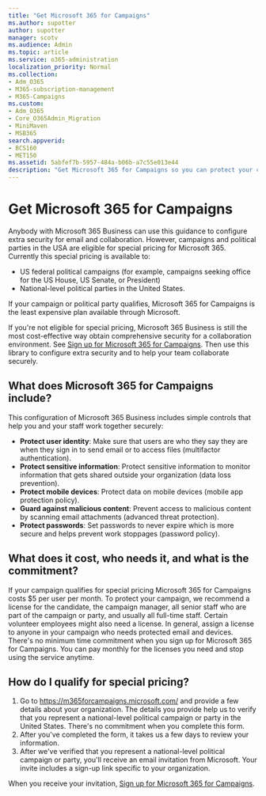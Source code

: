 ```yaml
---
title: "Get Microsoft 365 for Campaigns"
ms.author: supotter
author: supotter
manager: scotv
ms.audience: Admin
ms.topic: article
ms.service: o365-administration
localization_priority: Normal
ms.collection: 
- Adm_O365
- M365-subscription-management 
- M365-Campaigns
ms.custom:
- Adm_O365
- Core_O365Admin_Migration
- MiniMaven
- MSB365
search.appverid:
- BCS160
- MET150
ms.assetid: 5abfef7b-5957-484a-b06b-a7c55e013e44
description: "Get Microsoft 365 for Campaigns so you can protect your campaign from cybersecurity threats to email, data, and communications."
---
```


# Get Microsoft 365 for Campaigns

Anybody with Microsoft 365 Business can use this guidance to configure extra security for email and collaboration. However, campaigns and political parties in the USA are eligible for special pricing for Microsoft 365. Currently this special pricing is available to:
- US federal political campaigns (for example, campaigns seeking office for the US House, US Senate, or President)
- National-level political parties in the United States.

If your campaign or political party qualifies, Microsoft 365 for Campaigns is the least expensive plan available through Microsoft.  

If you're not eligible for special pricing, Microsoft 365 Business is still the most cost-effective way obtain comprehensive security for a collaboration environment. See [Sign up for Microsoft 365 for Campaigns](m365-campaigns-sign-up.md). Then use this library to configure extra security and to help your team collaborate securely. 

## What does Microsoft 365 for Campaigns include?
This configuration of Microsoft 365 Business includes simple controls that help you and your staff work together securely: 
- **Protect user identity**: Make sure that users are who they say they are when they sign in to send email or to access files (multifactor authentication).
- **Protect sensitive information**: Protect sensitive information to monitor information that gets shared outside your organization (data loss prevention).
- **Protect mobile devices**: Protect data on mobile devices (mobile app protection policy).
- **Guard against malicious content**: Prevent access to malicious content by scanning email attachments (advanced threat protection).
- **Protect passwords**: Set passwords to never expire which is more secure and helps prevent work stoppages (password policy). 


## What does it cost, who needs it, and what is the commitment?
If your campaign qualifies for special pricing Microsoft 365 for Campaigns costs $5 per user per month. 
To protect your campaign, we recommend a license for the candidate, the campaign manager, all senior staff who are part of the campaign or party, and usually all full-time staff. Certain volunteer employees might also need a license. In general, assign a license to anyone in your campaign who needs protected email and devices.
There's no minimum time commitment when you sign up for Microsoft 365 for Campaigns. You can pay monthly for the licenses you need and stop using the service anytime.

## How do I qualify for special pricing?

1. Go to https://m365forcampaigns.microsoft.com/ and provide a few details about your organization. The details you provide help us to verify that you represent a national-level political campaign or party in the United States. There's no commitment when you complete this form. 
2. After you've completed the form, it takes us a few days to review your information. 
3. After we've verified that you represent a national-level political campaign or party, you'll receive an email invitation from Microsoft. Your invite includes a sign-up link specific to your organization. 

When you receive your invitation, [Sign up for Microsoft 365 for Campaigns](m365-campaigns-sign-up.md).


